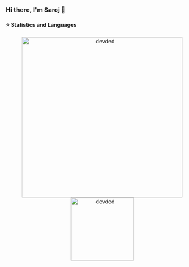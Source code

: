 ### Hi there, I'm Saroj 👋

<!--
**saroj-karki/saroj-karki** is a ✨ _special_ ✨ repository because its `README.md` (this file) appears on your GitHub profile.

Here are some ideas to get you started:

- 🔭 I’m currently working on ...
- 🌱 I’m currently learning ...
- 👯 I’m looking to collaborate on ...
- 🤔 I’m looking for help with ...
- 💬 Ask me about ...
- 📫 How to reach me: ...
- 😄 Pronouns: ...
- ⚡ Fun fact: ...
-->
 #### ⭐  Statistics and Languages

 <p align="center"> 
    <img src="https://github-readme-stats.vercel.app/api?username=saroj-karki&count_private=true&show_icons=true&theme=buefy" alt="devded" width="420"/> 
    <img src="https://github-readme-stats.vercel.app/api/top-langs/?username=saroj-karki&hide=jupyter%20notebook,html,css&langs_count=8&layout=compact&theme=buefy" alt="devded" height="165" />
 </p>
